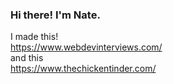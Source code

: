 ### Hi there! I'm Nate.


I made this! <br>
https://www.webdevinterviews.com/ <br>
and this <br>
https://www.thechickentinder.com/ <br>
